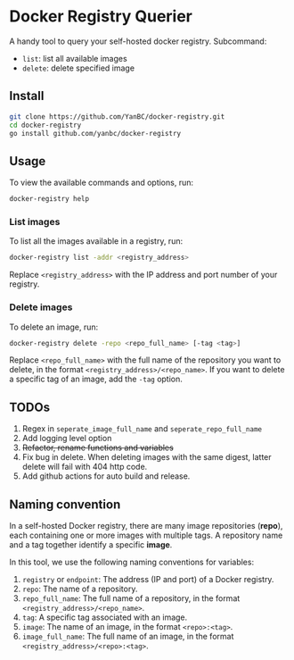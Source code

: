 # Docker Registry Querier
A handy tool to query your self-hosted docker registry.
Subcommand:
- `list`: list all available images
- `delete`: delete specified image

## Install
```bash
git clone https://github.com/YanBC/docker-registry.git
cd docker-registry
go install github.com/yanbc/docker-registry
```

## Usage

To view the available commands and options, run:

```bash
docker-registry help
```

### List images

To list all the images available in a registry, run:

```bash
docker-registry list -addr <registry_address>
```

Replace `<registry_address>` with the IP address and port number of your registry.

### Delete images

To delete an image, run:

```bash
docker-registry delete -repo <repo_full_name> [-tag <tag>]
```

Replace `<repo_full_name>` with the full name of the repository you want to delete, in the format `<registry_address>/<repo_name>`. If you want to delete a specific tag of an image, add the `-tag` option.

## TODOs
1. Regex in `seperate_image_full_name` and `seperate_repo_full_name`
2. Add logging level option
3. <del>Refactor, rename functions and variables</del>
4. Fix bug in delete. When deleting images with the same digest, latter delete will fail with 404 http code.
5. Add github actions for auto build and release.


## Naming convention

In a self-hosted Docker registry, there are many image repositories (**repo**), each containing one or more images with multiple tags. A repository name and a tag together identify a specific **image**.

In this tool, we use the following naming conventions for variables:

1. `registry` or `endpoint`: The address (IP and port) of a Docker registry.
2. `repo`: The name of a repository.
3. `repo_full_name`: The full name of a repository, in the format `<registry_address>/<repo_name>`.
4. `tag`: A specific tag associated with an image.
5. `image`: The name of an image, in the format `<repo>:<tag>`.
6. `image_full_name`: The full name of an image, in the format `<registry_address>/<repo>:<tag>`.

